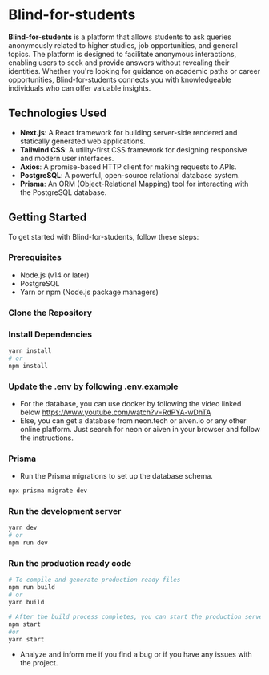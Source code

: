 # Blind-for-students

**Blind-for-students** is a platform that allows students to ask queries anonymously related to higher studies, job opportunities, and general topics. The platform is designed to facilitate anonymous interactions, enabling users to seek and provide answers without revealing their identities. Whether you're looking for guidance on academic paths or career opportunities, Blind-for-students connects you with knowledgeable individuals who can offer valuable insights.

## Technologies Used

- **Next.js**: A React framework for building server-side rendered and statically generated web applications.
- **Tailwind CSS**: A utility-first CSS framework for designing responsive and modern user interfaces.
- **Axios**: A promise-based HTTP client for making requests to APIs.
- **PostgreSQL**: A powerful, open-source relational database system.
- **Prisma**: An ORM (Object-Relational Mapping) tool for interacting with the PostgreSQL database.

## Getting Started

To get started with Blind-for-students, follow these steps:

### Prerequisites

- Node.js (v14 or later)
- PostgreSQL
- Yarn or npm (Node.js package managers)

### Clone the Repository

### Install Dependencies
```bash
yarn install
# or
npm install

```

### Update the .env by following .env.example

- For the database, you can use docker by following the video linked below
https://www.youtube.com/watch?v=RdPYA-wDhTA
- Else, you can get a database from neon.tech or aiven.io or any other online platform. Just search for neon or aiven in your browser and follow the instructions.

### Prisma

- Run the Prisma migrations to set up the database schema.
```bash
npx prisma migrate dev

```
### Run the development server

```bash
yarn dev
# or
npm run dev

```

### Run the production ready code


```bash
# To compile and generate production ready files
npm run build
# or
yarn build

```

```bash
# After the build process completes, you can start the production server using
npm start
#or
yarn start

```
- Analyze and inform me if you find a bug or if you have any issues with the project.
